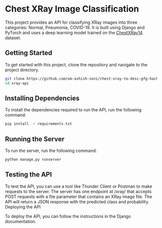 # Chest XRay Image Classification

This project provides an API for classifying XRay images into three categories: Normal, Pneumonia, COVID-19. It is built using Django and PyTorch and uses a deep learning model trained on the [ChestXRay14](https://arxiv.org/abs/1705.02315) dataset.

## Getting Started

To get started with this project, clone the repository and navigate to the project directory.

```bash
git clone https://github.com/om-ashish-soni/chest-xray-to-desc-gfg-hackathon.git
cd xray-api
```

## Installing Dependencies

To install the dependencies required to run the API, run the following command:

```bash
pip install -r requirements.txt
```

## Running the Server

To run the server, run the following command:

```bash
python manage.py runserver
```

## Testing the API

To test the API, you can use a tool like Thunder Client or Postman to make requests to the server. The server has one endpoint at /xray/ that accepts POST requests with a file parameter that contains an XRay image file. The API will return a JSON response with the predicted class and probability.
Deploying the API

To deploy the API, you can follow the instructions in the Django documentation.
